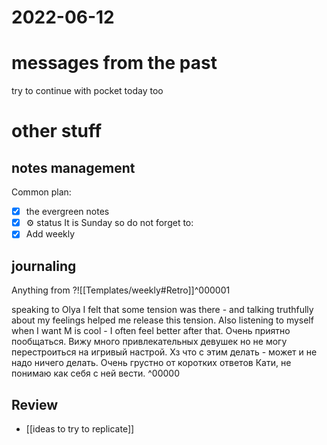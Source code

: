 # 2022-06-12
# messages from the past
try to continue with pocket today too

# other stuff
## notes management

Common plan:
- [x] the evergreen notes 
- [x] ⚙️ status
It is Sunday so do not forget to:
- [x] Add weekly 

## journaling 

Anything from ?![[Templates/weekly#Retro]]^000001


speaking to Olya I felt that some tension was there - and talking truthfully about my feelings helped me release this tension. Also listening to myself when I want M is cool - I often feel better after that.
Очень приятно пообщаться. Вижу много привлекательных девушек но не могу перестроиться на игривый настрой. Хз что с этим делать - может и не надо ничего делать.
Очень грустно от коротких ответов Кати, не понимаю как себя с ней вести.
^00000






## Review
- [[ideas to try to replicate]]